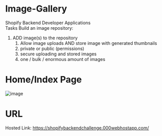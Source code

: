 # Image-Gallery
Shopify Backend Developer Applications      
Tasks Build an image repository:  
 1. ADD image(s) to the repository
    1. Allow image uploads AND store image with generated thumbnails
    2. private or public (permissions)
    3. secure uploading and stored images
    4. one / bulk / enormous amount of images

# Home/Index Page
![image](https://user-images.githubusercontent.com/59449776/148281035-f5782f97-76aa-4adf-a13c-96337e6738d5.png)

 
# URL
Hosted Link: https://shopifybackendchallenge.000webhostapp.com/
